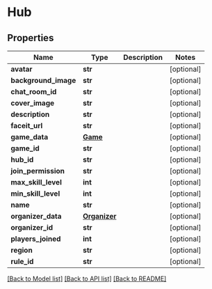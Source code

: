 # Hub

## Properties
Name | Type | Description | Notes
------------ | ------------- | ------------- | -------------
**avatar** | **str** |  | [optional] 
**background_image** | **str** |  | [optional] 
**chat_room_id** | **str** |  | [optional] 
**cover_image** | **str** |  | [optional] 
**description** | **str** |  | [optional] 
**faceit_url** | **str** |  | [optional] 
**game_data** | [**Game**](Game.md) |  | [optional] 
**game_id** | **str** |  | [optional] 
**hub_id** | **str** |  | [optional] 
**join_permission** | **str** |  | [optional] 
**max_skill_level** | **int** |  | [optional] 
**min_skill_level** | **int** |  | [optional] 
**name** | **str** |  | [optional] 
**organizer_data** | [**Organizer**](Organizer.md) |  | [optional] 
**organizer_id** | **str** |  | [optional] 
**players_joined** | **int** |  | [optional] 
**region** | **str** |  | [optional] 
**rule_id** | **str** |  | [optional] 

[[Back to Model list]](../README.md#documentation-for-models) [[Back to API list]](../README.md#documentation-for-api-endpoints) [[Back to README]](../README.md)


